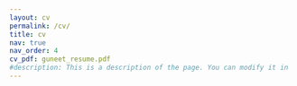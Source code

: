 ```yaml
---
layout: cv
permalink: /cv/
title: cv
nav: true
nav_order: 4
cv_pdf: guneet_resume.pdf
#description: This is a description of the page. You can modify it in 'pages/_cv.md'. You can also change or remove the top pdf download button.
---
```


